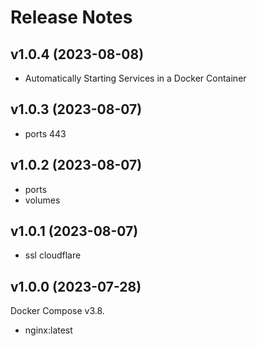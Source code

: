 # Release Notes

## v1.0.4 (2023-08-08)

- Automatically Starting Services in a Docker Container

## v1.0.3 (2023-08-07)

- ports 443

## v1.0.2 (2023-08-07)

- ports
- volumes

## v1.0.1 (2023-08-07)

- ssl cloudflare

## v1.0.0 (2023-07-28)

Docker Compose v3.8.

- nginx:latest
